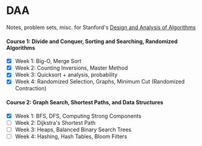 # DAA

Notes, problem sets, misc. for Stanford's [Design and Analysis of Algorithms](https://www.coursera.org/specializations/algorithms)

#### Course 1: Divide and Conquer, Sorting and Searching, Randomized Algorithms
- [x] Week 1: Big-O, Merge Sort
- [x] Week 2: Counting Inversions, Master Method
- [x] Week 3: Quicksort + analysis, probability
- [x] Week 4: Randomized Selection, Graphs, Minimum Cut (Randomized Contraction)

#### Course 2: Graph Search, Shortest Paths, and Data Structures
- [x] Week 1: BFS, DFS, Computing Strong Components
- [ ] Week 2: Dijkstra's Shortest Path
- [ ] Week 3: Heaps, Balanced Binary Search Trees
- [ ] Week 4: Hashing, Hash Tables, Bloom Filters 
